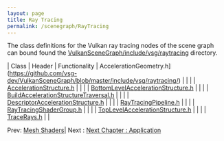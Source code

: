 ```yaml
---
layout: page
title: Ray Tracing
permalink: /scenegraph/RayTracing
---
```


The class definitions for the Vulkan ray tracing nodes of the scene graph can bound found the [VulkanSceneGraph/include/vsg/raytracing](https://github.com/vsg-dev/VulkanSceneGraph/blob/master/include/vsg/raytracing/) directory.

| Class | Header | Functionality |
AccelerationGeometry.h](https://github.com/vsg-dev/VulkanSceneGraph/blob/master/include/vsg/raytracing/) | |
| | [AccelerationStructure.h](https://github.com/vsg-dev/VulkanSceneGraph/blob/master/include/vsg/raytracing/) | |
| | [BottomLevelAccelerationStructure.h](https://github.com/vsg-dev/VulkanSceneGraph/blob/master/include/vsg/raytracing/) | |
| | [BuildAccelerationStructureTraversal.h](https://github.com/vsg-dev/VulkanSceneGraph/blob/master/include/vsg/raytracing/) | |
| | [DescriptorAccelerationStructure.h](https://github.com/vsg-dev/VulkanSceneGraph/blob/master/include/vsg/raytracing/) | |
| | [RayTracingPipeline.h](https://github.com/vsg-dev/VulkanSceneGraph/blob/master/include/vsg/raytracing/) | |
| | [RayTracingShaderGroup.h](https://github.com/vsg-dev/VulkanSceneGraph/blob/master/include/vsg/raytracing/) | |
| | [TopLevelAccelerationStructure.h](https://github.com/vsg-dev/VulkanSceneGraph/blob/master/include/vsg/raytracing/) | |
| | [TraceRays.h](https://github.com/vsg-dev/VulkanSceneGraph/blob/master/include/vsg/raytracing/) | |

Prev: [Mesh Shaders](MeshShaders.md)| Next : [Next Chapter : Application](../4_Application/index.md)

